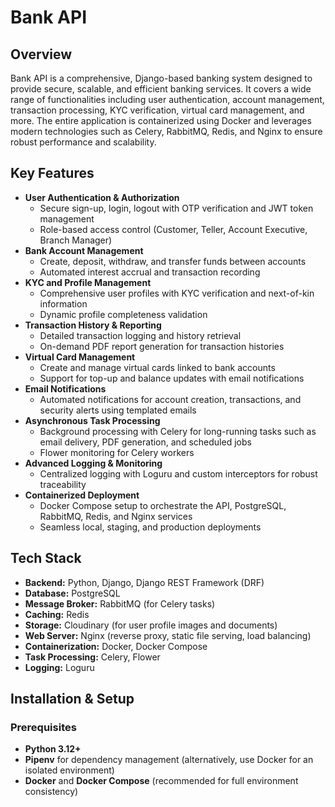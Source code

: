 # Bank API

## Overview
Bank API is a comprehensive, Django-based banking system designed to provide secure, scalable, and efficient banking services. It covers a wide range of functionalities including user authentication, account management, transaction processing, KYC verification, virtual card management, and more. The entire application is containerized using Docker and leverages modern technologies such as Celery, RabbitMQ, Redis, and Nginx to ensure robust performance and scalability.

## Key Features
- **User Authentication & Authorization**  
  - Secure sign-up, login, logout with OTP verification and JWT token management  
  - Role-based access control (Customer, Teller, Account Executive, Branch Manager)
- **Bank Account Management**  
  - Create, deposit, withdraw, and transfer funds between accounts  
  - Automated interest accrual and transaction recording
- **KYC and Profile Management**  
  - Comprehensive user profiles with KYC verification and next-of-kin information  
  - Dynamic profile completeness validation
- **Transaction History & Reporting**  
  - Detailed transaction logging and history retrieval  
  - On-demand PDF report generation for transaction histories
- **Virtual Card Management**  
  - Create and manage virtual cards linked to bank accounts  
  - Support for top-up and balance updates with email notifications
- **Email Notifications**  
  - Automated notifications for account creation, transactions, and security alerts using templated emails
- **Asynchronous Task Processing**  
  - Background processing with Celery for long-running tasks such as email delivery, PDF generation, and scheduled jobs  
  - Flower monitoring for Celery workers
- **Advanced Logging & Monitoring**  
  - Centralized logging with Loguru and custom interceptors for robust traceability
- **Containerized Deployment**  
  - Docker Compose setup to orchestrate the API, PostgreSQL, RabbitMQ, Redis, and Nginx services
  - Seamless local, staging, and production deployments

## Tech Stack
- **Backend:** Python, Django, Django REST Framework (DRF)
- **Database:** PostgreSQL
- **Message Broker:** RabbitMQ (for Celery tasks)
- **Caching:** Redis
- **Storage:** Cloudinary (for user profile images and documents)
- **Web Server:** Nginx (reverse proxy, static file serving, load balancing)
- **Containerization:** Docker, Docker Compose
- **Task Processing:** Celery, Flower
- **Logging:** Loguru

## Installation & Setup

### Prerequisites
- **Python 3.12+**
- **Pipenv** for dependency management (alternatively, use Docker for an isolated environment)
- **Docker** and **Docker Compose** (recommended for full environment consistency)


